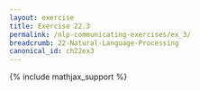 ```yaml
---
layout: exercise
title: Exercise 22.3
permalink: /nlp-communicating-exercises/ex_3/
breadcrumb: 22-Natural-Language-Processing
canonical_id: ch22ex3
---
```


{% include mathjax_support %}
